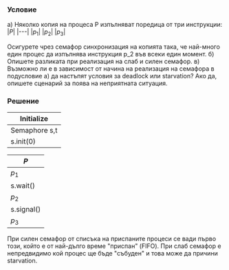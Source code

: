 ### Условие

а) Няколко копия на процеса P изпълняват поредица от три инструкции:
|$P$|
|---|
|$p_1$|
|$p_2$|
|$p_3$|

Осигурете чрез семафор синхронизация на копията така, че най-много един процес да изпълнява инструкция p_2 във всеки един момент.
б) Опишете разликата при реализация на слаб и силен семафор.
в) Възможно ли е в зависимост от начина на реализация на семафора в подусловие а) да настъпят условия за deadlock или starvation? Ако да, опишете сценарий за поява на неприятната
ситуация.

### Решение


| Initialize     |
| -------------- |
| Semaphore s,t |
| s.init(0)     |

| $P$        | 
|------------|
| $p_1$      |
| s.wait()   |
| $p_2$      |
| s.signal() |
| $p_3$      |

При силен семафор от списъка на приспаните процеси се вади първо този, 
който е от най-дълго време "приспан" (FIFO). При слаб семафор е непредвидимо
кой процес ще бъде "събуден" и това може да причини starvation.